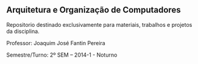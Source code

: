 ## Arquitetura e Organização de Computadores

Repositorio destinado exclusivamente para materiais, trabalhos e projetos da disciplina.


Professor: Joaquim José Fantin Pereira

Semestre/Turno: 2º SEM – 2014-1 - Noturno
